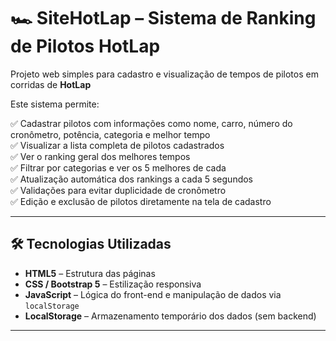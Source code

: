 # 🏎️ SiteHotLap – Sistema de Ranking de Pilotos HotLap

Projeto web simples para cadastro e visualização de tempos de pilotos em corridas de **HotLap**

Este sistema permite:

✅ Cadastrar pilotos com informações como nome, carro, número do cronômetro, potência, categoria e melhor tempo  
✅ Visualizar a lista completa de pilotos cadastrados  
✅ Ver o ranking geral dos melhores tempos  
✅ Filtrar por categorias e ver os 5 melhores de cada  
✅ Atualização automática dos rankings a cada 5 segundos  
✅ Validações para evitar duplicidade de cronômetro  
✅ Edição e exclusão de pilotos diretamente na tela de cadastro  

---

## 🛠 Tecnologias Utilizadas

- **HTML5** – Estrutura das páginas
- **CSS / Bootstrap 5** – Estilização responsiva
- **JavaScript** – Lógica do front-end e manipulação de dados via `localStorage`
- **LocalStorage** – Armazenamento temporário dos dados (sem backend)

---
